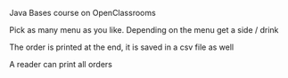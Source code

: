 Java Bases course on OpenClassrooms

Pick as many menu as you like. 
Depending on the menu get a side / drink

The order is printed at the end, it is saved in a csv file as well

A reader can print all orders

